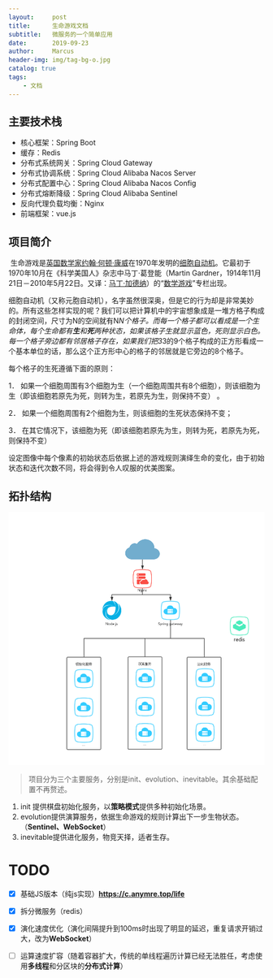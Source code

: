 ```yaml
---
layout:     post
title:      生命游戏文档
subtitle:   微服务的一个简单应用
date:       2019-09-23
author:     Marcus
header-img: img/tag-bg-o.jpg
catalog: true
tags:
    - 文档
---
```


## 主要技术栈

- 核心框架：Spring Boot
- 缓存：Redis
- 分布式系统网关：Spring Cloud Gateway
- 分布式协调系统：Spring Cloud Alibaba Nacos Server
- 分布式配置中心：Spring Cloud Alibaba Nacos Config
- 分布式熔断降级：Spring Cloud Alibaba Sentinel
- 反向代理负载均衡：Nginx
- 前端框架：vue.js

##  项目简介

​		生命游戏是[英国](https://baike.baidu.com/item/英国/144602)[数学家](https://baike.baidu.com/item/数学家/1210991)[约翰·何顿·康威](https://baike.baidu.com/item/约翰·何顿·康威/8748231)在1970年发明的[细胞自动机](https://baike.baidu.com/item/细胞自动机/2765689)。它最初于1970年10月在《科学美国人》杂志中马丁·葛登能（Martin Gardner，1914年11月21日－2010年5月22日。又译：[马丁·加德纳](https://baike.baidu.com/item/马丁·加德纳)）的“[数学游戏](https://baike.baidu.com/item/数学游戏/12811593)”专栏出现。

​		细胞自动机（又称元胞自动机），名字虽然很深奥，但是它的行为却是非常美妙的。所有这些怎样实现的呢？我们可以把计算机中的宇宙想象成是一堆方格子构成的封闭空间，尺寸为N的空间就有N*N个格子。而每一个格子都可以看成是一个生命体，每个生命都有**生**和**死**两种状态，如果该格子生就显示蓝色，死则显示白色。每一个格子旁边都有邻居格子存在，如果我们把3*3的9个格子构成的正方形看成一个基本单位的话，那么这个正方形中心的格子的邻居就是它旁边的8个格子。

每个格子的生死遵循下面的原则：

1． 如果一个细胞周围有3个细胞为生（一个细胞周围共有8个细胞），则该细胞为生（即该细胞若原先为死，则转为生，若原先为生，则保持不变） 。

2． 如果一个细胞周围有2个细胞为生，则该细胞的生死状态保持不变；

3． 在其它情况下，该细胞为死（即该细胞若原先为生，则转为死，若原先为死，则保持不变）

设定图像中每个像素的初始状态后依据上述的游戏规则演绎生命的变化，由于初始状态和迭代次数不同，将会得到令人叹服的优美图案。

##  拓扑结构

![](/img/0923.png)

> 项目分为三个主要服务，分别是init、evolution、inevitable。其余基础配置不再赘述。

1. init 提供棋盘初始化服务，以**策略模式**提供多种初始化场景。
2. evolution提供演算服务，依据生命游戏的规则计算出下一步生物状态。（**Sentinel、WebSocket**）
3. inevitable提供进化服务，物竞天择，适者生存。

#  TODO

- [x] 基础JS版本（纯js实现）**https://c.anymre.top/life**

- [x] 拆分微服务（redis）
- [x] 演化速度优化（演化间隔提升到100ms时出现了明显的延迟，重复请求开销过大，改为**WebSocket**）
- [ ] 运算速度扩容（随着容器扩大，传统的单线程遍历计算已经无法胜任，考虑使用**多线程**和分区块的**分布式计算**）
